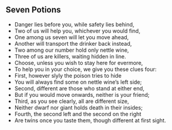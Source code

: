 ## Seven Potions

* Danger lies before you, while safety lies behind,
* Two of us will help you, whichever you would find,
* One among us seven will let you move ahead,
* Another will transport the drinker back instead,
* Two among our number hold only nettle wine,
* Three of us are killers, waiting hidden in line.
* Choose, unless you wish to stay here for evermore,
* To help you in your choice, we give you these clues four:
* First, however slyly the poison tries to hide
* You will always find some on nettle wine’s left side;
* Second, different are those who stand at either end,
* But if you would move onwards, neither is your friend;
* Third, as you see clearly, all are different size,
* Neither dwarf nor giant holds death in their insides;
* Fourth, the second left and the second on the right
* Are twins once you taste them, though different at first sight.
